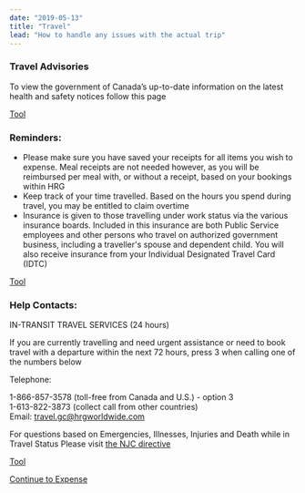 ```yaml
---
date: "2019-05-13"
title: "Travel"
lead: "How to handle any issues with the actual trip"
---
```

<article class="content-left col-xs-12 col-sm-12 col-md-12">

<div class="card px-4 pt-4 my-4 bg-light">
    <div class="row">
        <div class="col-sm-8">

### Travel Advisories
To view the government of Canada’s up-to-date information on the latest health and safety notices follow this page
        </div>
        <div class="col-sm-4">
            <p class="text-center"><a href="/en/book" class="btn btn-primary my-4 px-4">Tool</a></p>
        </div>
    </div>
</div>

<div class="card px-4 pt-4 my-4 bg-light">
    <div class="row">
        <div class="col-sm-8">

### Reminders:
- Please make sure you have saved your receipts for all items you wish to expense. Meal receipts are not needed however, as you will be reimbursed per meal with, or without a receipt, based on your bookings within HRG
​
- Keep track of your time travelled. Based on the hours you spend during travel, you may be entitled to claim overtime
​
- Insurance is given to those travelling under work status via the various insurance boards. Included in this insurance are both Public Service employees and other persons who travel on authorized government business, including a traveller's spouse and dependent child. You will also receive insurance from your Individual Designated Travel Card (IDTC)
        </div>
        <div class="col-sm-4">
            <p class="text-center"><a href="/en/book" class="btn btn-primary my-4 px-4">Tool</a></p>
        </div>
    </div>
</div>

<div class="card px-4 pt-4 my-4 bg-light">
    <div class="row">
        <div class="col-sm-8">

### Help Contacts:
IN-TRANSIT TRAVEL SERVICES (24 hours)

If you are currently travelling and need urgent assistance or
need to book travel with a departure within the next 72 hours, press 3 when calling one of the numbers below

Telephone:

1-866-857-3578 (toll-free from Canada and U.S.) - option 3  
1-613-822-3873 (collect call from other countries)  
Email: travel.gc@hrgworldwide.com
​

For questions based on Emergencies, Illnesses, Injuries and Death while in Travel Status Please visit [the NJC directive](mailto:travel.gc@hrgworldwide.com)
        </div>
        <div class="col-sm-4">
            <p class="text-center"><a href="/en/book" class="btn btn-primary my-4 px-4">Tool</a></p>
        </div>
    </div>
</div>

<p class="text-center">
    <a href="/en/expense" class="btn btn-outline-primary my-4 px-4">Continue to Expense</a>
</p>

</article>